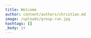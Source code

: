 ```yaml
---
title: Welcome
author: content/authors/christian.md
image: /uploads/group-run.jpg
hashtags: []
_body: |+
---
```


